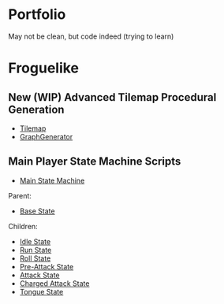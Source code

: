 # Portfolio
May not be clean, but code indeed (trying to learn)

# Froguelike
## New (WIP) Advanced Tilemap Procedural Generation
- [Tilemap](TilemapIO.cs)
- [GraphGenerator](GraphGenerator.cs)

## Main Player State Machine Scripts
- [Main State Machine](PlayerStateMachine.cs)

Parent:
- [Base State](BaseState.cs)

Children:
- [Idle State](PlayerIdleState.cs)
- [Run State](PlayerRunState.cs)
- [Roll State](PlayerRollState.cs)
- [Pre-Attack State](PlayerPreAttackState.cs)
- [Attack State](PlayerAttackState.cs)
- [Charged Attack State](PlayerChargedAttackState.cs)
- [Tongue State](PlayerTongueState.cs)




